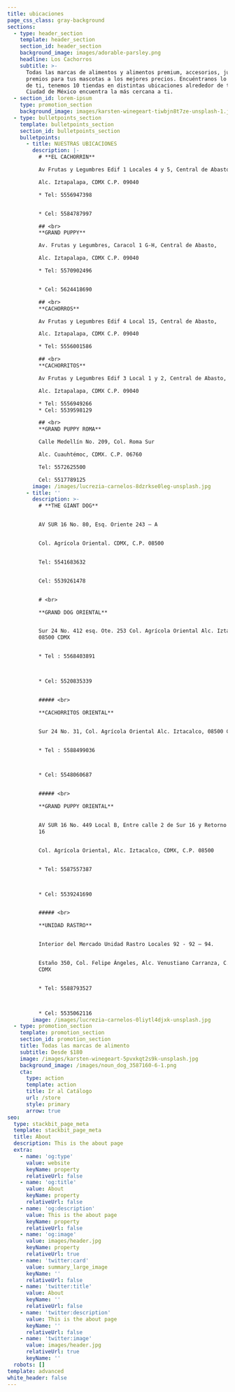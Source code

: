 ```yaml
---
title: ubicaciones
page_css_class: gray-background
sections:
  - type: header_section
    template: header_section
    section_id: header_section
    background_image: images/adorable-parsley.png
    headline: Los Cachorros
    subtitle: >-
      Todas las marcas de alimentos y alimentos premium, accesorios, juguetes y
      premios para tus mascotas a los mejores precios. Encuéntranos lo más cerca
      de ti, tenemos 10 tiendas en distintas ubicaciones alrededor de toda la
      Ciudad de México encuentra la más cercana a ti.
  - section_id: lorem-ipsum
    type: promotion_section
    background_image: images/karsten-winegeart-tiwbjn8t7ze-unsplash-1.jpg
  - type: bulletpoints_section
    template: bulletpoints_section
    section_id: bulletpoints_section
    bulletpoints:
      - title: NUESTRAS UBICACIONES
        description: |-
          # **EL CACHORRIN**

          Av Frutas y Legumbres Edif 1 Locales 4 y 5, Central de Abasto,

          Alc. Iztapalapa, CDMX C.P. 09040

          * Tel: 5556947398


          * Cel: 5584787997

          ## <br>   
          **GRAND PUPPY**

          Av. Frutas y Legumbres, Caracol 1 G-H, Central de Abasto,

          Alc. Iztapalapa, CDMX C.P. 09040

          * Tel: 5570902496


          * Cel: 5624418690

          ## <br>  
          **CACHORROS**

          Av Frutas y Legumbres Edif 4 Local 15, Central de Abasto,

          Alc. Iztapalapa, CDMX C.P. 09040

          * Tel: 5556001586

          ## <br>   
          **CACHORRITOS**

          Av Frutas y Legumbres Edif 3 Local 1 y 2, Central de Abasto,

          Alc. Iztapalapa, CDMX C.P. 09040

          * Tel: 5556949266
          * Cel: 5539598129

          ## <br>   
          **GRAND PUPPY ROMA**

          Calle Medellín No. 209, Col. Roma Sur

          Alc. Cuauhtémoc, CDMX. C.P. 06760

          Tel: 5572625500

          Cel: 5517789125
        image: /images/lucrezia-carnelos-8dzrkse0leg-unsplash.jpg
      - title: ''
        description: >-
          # **THE GIANT DOG**


          AV SUR 16 No. 80, Esq. Oriente 243 – A


          Col. Agrícola Oriental. CDMX, C.P. 08500


          Tel: 5541683632


          Cel: 5539261478


          # <br>   

          **GRAND DOG ORIENTAL**


          Sur 24 No. 412 esq. Ote. 253 Col. Agrícola Oriental Alc. Iztacalco,
          08500 CDMX


          * Tel : 5568403891



          * Cel: 5520835339


          ##### <br>   

          **CACHORRITOS ORIENTAL**


          Sur 24 No. 31, Col. Agrícola Oriental Alc. Iztacalco, 08500 CDMX


          * Tel : 5588499036



          * Cel: 5548060687


          ##### <br>   

          **GRAND PUPPY ORIENTAL**


          AV SUR 16 No. 449 Local B, Entre calle 2 de Sur 16 y Retorno 3 de Sur
          16


          Col. Agrícola Oriental, Alc. Iztacalco, CDMX, C.P. 08500


          * Tel: 5587557387



          * Cel: 5539241690


          ##### <br>  

          **UNIDAD RASTRO**


          Interior del Mercado Unidad Rastro Locales 92 - 92 – 94.


          Estaño 350, Col. Felipe Ángeles, Alc. Venustiano Carranza, C.P. 15310
          CDMX


          * Tel: 5588793527



          * Cel: 5535062116
        image: /images/lucrezia-carnelos-0liytl4djxk-unsplash.jpg
  - type: promotion_section
    template: promotion_section
    section_id: promotion_section
    title: Todas las marcas de alimento
    subtitle: Desde $180
    image: /images/karsten-winegeart-5pvxkqt2s9k-unsplash.jpg
    background_image: /images/noun_dog_3587160-6-1.png
    cta:
      type: action
      template: action
      title: Ir al Catálogo
      url: /store
      style: primary
      arrow: true
seo:
  type: stackbit_page_meta
  template: stackbit_page_meta
  title: About
  description: This is the about page
  extra:
    - name: 'og:type'
      value: website
      keyName: property
      relativeUrl: false
    - name: 'og:title'
      value: About
      keyName: property
      relativeUrl: false
    - name: 'og:description'
      value: This is the about page
      keyName: property
      relativeUrl: false
    - name: 'og:image'
      value: images/header.jpg
      keyName: property
      relativeUrl: true
    - name: 'twitter:card'
      value: summary_large_image
      keyName: ''
      relativeUrl: false
    - name: 'twitter:title'
      value: About
      keyName: ''
      relativeUrl: false
    - name: 'twitter:description'
      value: This is the about page
      keyName: ''
      relativeUrl: false
    - name: 'twitter:image'
      value: images/header.jpg
      relativeUrl: true
      keyName: ''
  robots: []
template: advanced
white_header: false
---
```

